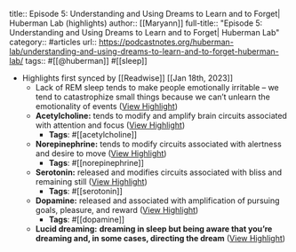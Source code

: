 title:: Episode 5: Understanding and Using Dreams to Learn and to Forget| Huberman Lab (highlights)
author:: [[Maryann]]
full-title:: "Episode 5: Understanding and Using Dreams to Learn and to Forget| Huberman Lab"
category:: #articles
url:: https://podcastnotes.org/huberman-lab/understanding-and-using-dreams-to-learn-and-to-forget-huberman-lab/
tags:: #[[@huberman]] #[[sleep]]

- Highlights first synced by [[Readwise]] [[Jan 18th, 2023]]
	- Lack of REM sleep tends to make people emotionally irritable – we tend to catastrophize small things because we can’t unlearn the emotionality of events ([View Highlight](https://read.readwise.io/read/01gq25z9ss8jn0em0ycp3m805r))
	- **Acetylcholine:** tends to modify and amplify brain circuits associated with attention and focus ([View Highlight](https://read.readwise.io/read/01gq261czwwnryyfmvmsrd3kpt))
		- **Tags**: #[[acetylcholine]]
	- **Norepinephrine:** tends to modify circuits associated with alertness and desire to move ([View Highlight](https://read.readwise.io/read/01gq260908mjfw85qs8nywqdt7))
		- **Tags**: #[[norepinephrine]]
	- **Serotonin:** released and modifies circuits associated with bliss and remaining still ([View Highlight](https://read.readwise.io/read/01gq260afpb09423tcetxxpeca))
		- **Tags**: #[[serotonin]]
	- **Dopamine:** released and associated with amplification of pursuing goals, pleasure, and reward ([View Highlight](https://read.readwise.io/read/01gq260c04gqxdcwas8bvwnkh6))
		- **Tags**: #[[dopamine]]
	- **Lucid dreaming:** **dreaming in sleep but being aware that you’re dreaming and, in some cases, directing the dream** ([View Highlight](https://read.readwise.io/read/01gq261zaxr1e6b7tc4qnzar97))